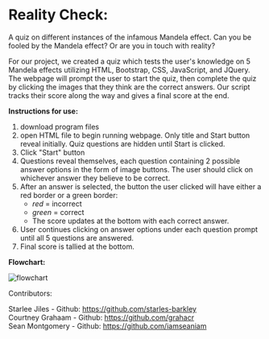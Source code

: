 <h1>Reality Check:</h1>
A quiz on different instances of the infamous Mandela effect. Can you be fooled by the Mandela effect? Or are you in touch with reality?

For our project, we created a quiz which tests the user's knowledge on 5 Mandela effects utilizing HTML, Bootstrap, CSS, JavaScript, and JQuery. The webpage will prompt the user to start the quiz, then complete the quiz by clicking the images that they think are the correct answers. Our script tracks their score along the way and gives a final score at the end.

<b>Instructions for use:</b>
1. download program files
2. open HTML file to begin running webpage. Only title and Start button reveal initially. Quiz questions are hidden until Start is clicked.
3. Click "Start" button
4. Questions reveal themselves, each question containing 2 possible answer options in the form of image buttons. The user should click on whichever answer they believe to be correct.
5. After an answer is selected, the button the user clicked will have either a red border or a green border:
   - <i>red</i> = incorrect
   - <i>green</i> = correct
   - The score updates at the bottom with each correct answer.
7. User continues clicking on answer options under each question prompt until all 5 questions are answered.
8. Final score is tallied at the bottom.

<b>Flowchart:</b>
  
![flowchart](https://github.com/iamseaniam/RealityCheck-Quiz/assets/132097902/711f288b-cf55-41f9-9681-1f9982889b94)


Contributors: 

Starlee Jiles - Github: https://github.com/starles-barkley <br>
Courtney Grahaam - Github: https://github.com/grahacr <br>
Sean Montgomery - Github: https://github.com/iamseaniam
